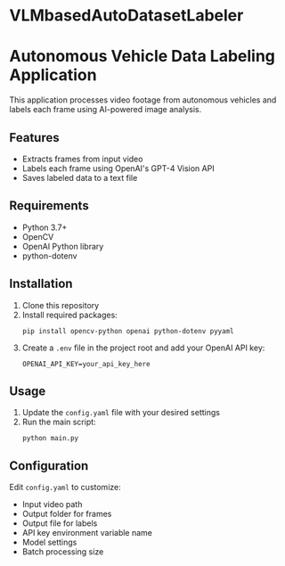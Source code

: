 # VLMbasedAutoDatasetLabeler

# Autonomous Vehicle Data Labeling Application

This application processes video footage from autonomous vehicles and labels each frame using AI-powered image analysis.

## Features

- Extracts frames from input video
- Labels each frame using OpenAI's GPT-4 Vision API
- Saves labeled data to a text file

## Requirements

- Python 3.7+
- OpenCV
- OpenAI Python library
- python-dotenv

## Installation

1. Clone this repository
2. Install required packages:
   ```
   pip install opencv-python openai python-dotenv pyyaml
   ```
3. Create a `.env` file in the project root and add your OpenAI API key:
   ```
   OPENAI_API_KEY=your_api_key_here
   ```

## Usage

1. Update the `config.yaml` file with your desired settings
2. Run the main script:
   ```
   python main.py
   ```

## Configuration

Edit `config.yaml` to customize:
- Input video path
- Output folder for frames
- Output file for labels
- API key environment variable name
- Model settings
- Batch processing size

